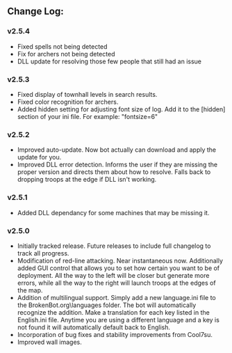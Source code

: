 ## Change Log:

### v2.5.4
* Fixed spells not being detected
* Fix for archers not being detected
* DLL update for resolving those few people that still had an issue

### v2.5.3
* Fixed display of townhall levels in search results.
* Fixed color recognition for archers.
* Added hidden setting for adjusting font size of log.  Add it to the [hidden] section of your ini file.  For example: "fontsize=6"

### v2.5.2
* Improved auto-update.  Now bot actually can download and apply the update for you.
* Improved DLL error detection. Informs the user if they are missing the proper version and directs them about how to resolve. Falls back to dropping troops at the edge if DLL isn't working.

### v2.5.1
* Added DLL dependancy for some machines that may be missing it.

### v2.5.0
* Initially tracked release.  Future releases to include full changelog to track all progress.
* Modification of red-line attacking.  Near instantaneous now.  Additionally added GUI control that allows you to set how certain you want to be of deployment.  All the way to the left will be closer but generate more errors, while all the way to the right will launch troops at the edges of the map.
* Addition of multilingual support.  Simply add a new language.ini file to the BrokenBot.org\languages folder.  The bot will automatically recognize the addition.  Make a translation for each key listed in the English.ini file.  Anytime you are using a different language and a key is not found it will automatically default back to English.
* Incorporation of bug fixes and stability improvements from Cool7su.
* Improved wall images.